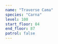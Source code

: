 ```yaml
---
name: "Traverse Cama"
species: "Carna"
level: 100
start_floor: 84
end_floor: 87
patrol: false
---
```

